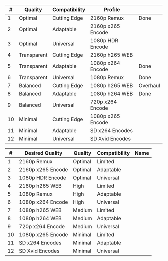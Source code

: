 
| #   | Quality     | Compatibility | Profile           |          |
| --- | ----------- | ------------- | ----------------- | -------- |
| 1   | Optimal     | Cutting Edge  | 2160p Remux       | Done     |
| 2   | Optimal     | Adaptable     | 2160p x265 Encode |          |
| 3   | Optimal     | Universal     | 1080p HDR Encode  |          |
| 4   | Transparent | Cutting Edge  | 2160p h265 WEB    |          |
| 5   | Transparent | Adaptable     | 1080p x264 Encode | Done     |
| 6   | Transparent | Universal     | 1080p Remux       | Done     |
| 7   | Balanced    | Cutting Edge  | 1080p h265 WEB    | Overhaul |
| 8   | Balanced    | Adaptable     | 1080p h264 WEB    | Done     |
| 9   | Balanced    | Universal     | 720p x264 Encode  |          |
| 10  | Minimal     | Cutting Edge  | 1080p x265 Encode |          |
| 11  | Minimal     | Adaptable     | SD x264 Encodes   |          |
| 12  | Minimal     | Universal     | SD Xvid Encodes   |          |


| #   | Desired Quality   | Quality | Compatibility | Name |
| --- | ----------------- | ------- | ------------- | ---- |
| 1   | 2160p Remux       | Optimal | Limited       |      |
| 2   | 2160p x265 Encode | Optimal | Adaptable     |      |
| 3   | 1080p HDR Encode  | Optimal | Universal     |      |
| 4   | 2160p h265 WEB    | High    | Limited       |      |
| 5   | 1080p Remux       | High    | Adaptable     |      |
| 6   | 1080p x264 Encode | High    | Universal     |      |
| 7   | 1080p h265 WEB    | Medium  | Limited       |      |
| 8   | 1080p h264 WEB    | Medium  | Adaptable     |      |
| 9   | 720p x264 Encode  | Medium  | Universal     |      |
| 10  | 1080p x265 Encode | Minimal | Limited       |      |
| 11  | SD x264 Encodes   | Minimal | Adaptable     |      |
| 12  | SD Xvid Encodes   | Minimal | Universal     |      |

